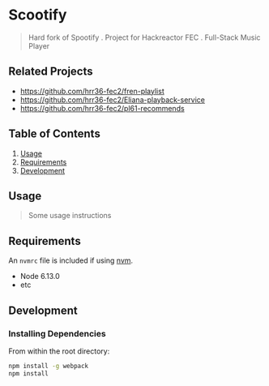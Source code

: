 # Scootify

> Hard fork of Spootify . Project for Hackreactor FEC . Full-Stack Music Player

## Related Projects

  - https://github.com/hrr36-fec2/fren-playlist
  - https://github.com/hrr36-fec2/Eliana-playback-service
  - https://github.com/hrr36-fec2/pl61-recommends

## Table of Contents

1. [Usage](#Usage)
1. [Requirements](#requirements)
1. [Development](#development)

## Usage

> Some usage instructions

## Requirements

An `nvmrc` file is included if using [nvm](https://github.com/creationix/nvm).

- Node 6.13.0
- etc

## Development

### Installing Dependencies

From within the root directory:

```sh
npm install -g webpack
npm install
```

